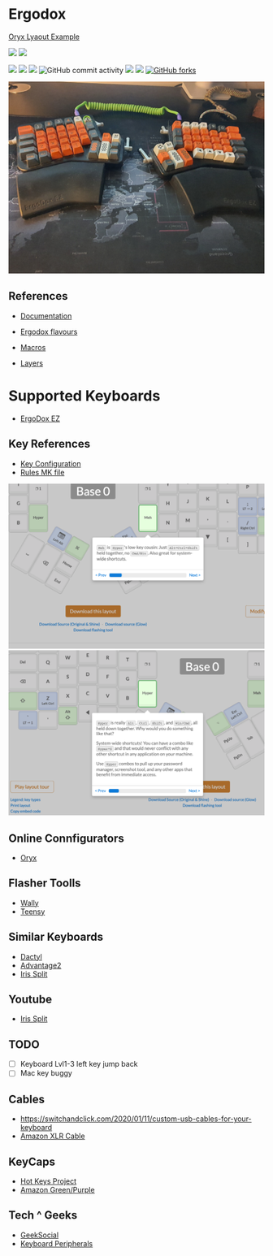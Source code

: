 # Ergodox

[Oryx Lyaout Example](https://configure.ergodox-ez.com/ergodox-ez/layouts/lAN7e/latest)

[![](https://github.com/ivankatliarchuk/ergodox-ez/workflows/rev1/badge.svg)](https://github.com/ivankatliarchuk/ergodox-ez/actions?query=workflow%3Arev1)
[![](https://github.com/ivankatliarchuk/ergodox-ez/workflows/rev2/badge.svg)](https://github.com/ivankatliarchuk/ergodox-ez/actions?query=workflow%3Arev2)

[![](https://img.shields.io/github/license/ivankatliarchuk/ergodox-ez)](https://github.com/ivankatliarchuk/ergodox-ez)
[![](https://img.shields.io/github/repo-size/ivankatliarchuk/ergodox-ez)](https://github.com/ivankatliarchuk/ergodox-ez)
![](https://img.shields.io/github/languages/top/ivankatliarchuk/ergodox-ez?color=green&logo=c&logoColor=blue)
![GitHub commit activity](https://img.shields.io/github/commit-activity/m/ivankatliarchuk/ergodox-ez?color=green)
![](https://img.shields.io/github/last-commit/ivankatliarchuk/ergodox-ez)
![](https://img.shields.io/github/contributors/ivankatliarchuk/ergodox-ez)
[![GitHub forks](https://img.shields.io/github/forks/ivankatliarchuk/ergodox-ez.svg?style=social&label=Fork)](https://github.com/ivankatliarchuk/ergodox-ez)

![keyboard](assets/keyboard-2020.jpg)

## References

- [Documentation](https://docs.qmk.fm/#/)
- [Ergodox flavours](https://github.com/qmk/qmk_firmware/tree/master/keyboards/ergodox_ez)

- [Macros](https://docs.qmk.fm/#/feature_macros)
- [Layers](https://docs.qmk.fm/#/feature_layers)

# Supported Keyboards

* [ErgoDox EZ](/ergodox/)

## Key References

- [Key Configuration](https://docs.qmk.fm/#/config_options?id=the-configh-file)
- [Rules MK file](https://docs.qmk.fm/#/config_options?id=the-rulesmk-file)

![meh](assets/meh-key.png)
![hyper](assets/hyper-key.png)

## Online Connfigurators

- [Oryx](https://configure.ergodox-ez.com/ergodox-ez/layouts/default/latest/0)

## Flasher Toolls

- [Wally](https://ergodox-ez.com/pages/wally)
- [Teensy](https://www.pjrc.com/teensy/teensy31.html)

## Similar Keyboards

- [Dactyl](https://github.com/adereth/dactyl-keyboard)
- [Advantage2](https://kinesis-ergo.com/shop/advantage2/)
- [Iris Split](https://keeb.io/collections/iris-split-ergonomic-keyboard/products/iris-keyboard-split-ergonomic-keyboard)

## Youtube

- [Iris Split](youtube.com/watch?v=0P6oIOB-whM)

## TODO

- [ ] Keyboard Lvl1-3 left key jump back
- [ ] Mac key buggy

## Cables

- https://switchandclick.com/2020/01/11/custom-usb-cables-for-your-keyboard
- [Amazon XLR Cable](https://www.amazon.co.uk/Mechanical-Keyboard-Connector-Paracord-Advanced-Gradient-purple/dp/B086C9W43J/ref=sr_1_1?dchild=1&keywords=Custom%2BCoiled%2BType%2BC%2BUSB%2BCable%2Bfor%2BMechanical%2BKeyboard%2BXLR%2BConnector%2BSpiral%2BParacord%2B80cm%2BAdvanced%2BVersion%2B(Gradient%2BPurple)&linkCode=gs3&linkId=0c48ad9507a4c308f65c233755554f8d&qid=1607185505&quartzVehicle=819-211&replacementKeywords=custom%2Bcoiled%2Btype%2Bc%2Busb%2Bcable%2Bfor%2Bmechanical%2Bkeyboard%2Bconnector%2Bspiral%2Bparacord%2B80cm%2Badvanced%2Bversion%2B(gradient%2Bpurple)&sr=8-1&tag=kbuk0f-21&th=1)

## KeyCaps

- [Hot Keys Project](https://www.hotkeysproject.com/)
- [Amazon Green/Purple](https://www.amazon.co.uk/Sunzit-Backlight-Two-Color-Mechanical-Keyboard/dp/B07TKKTRCV/ref=pd_sbs_23_7?_encoding=UTF8&pd_rd_i=B07TKKTRCV&pd_rd_r=6fd16dfa-3c11-4399-b667-5b541c233ce7&pd_rd_w=q6ofd&pd_rd_wg=hd4vv&pf_rd_p=2304238d-df78-4b25-a9a0-b27dc7bd722e&pf_rd_r=NXDP5E2D2J7MDRVFW14N&psc=1&refRID=NXDP5E2D2J7MDRVFW14N)

## Tech ^ Geeks

- [GeekSocial](https://www.geeksocial.net/)
- [Keyboard Peripherals](https://keybumps.com/products/usb-cables.html)
